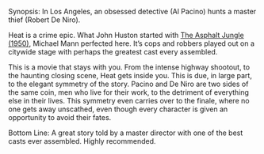 Synopsis: In Los Angeles, an obsessed detective (Al Pacino) hunts a master thief (Robert De Niro).

Heat is a crime epic.  What John Huston started with <a href="/browse/reviews/the-asphalt-jungle-1950/">The Asphalt Jungle (1950)</a>, Michael Mann perfected here.  It’s cops and robbers played out on a citywide stage with perhaps the greatest cast every assembled.

This is a movie that stays with you.  From the intense highway shootout, to the haunting closing scene, Heat gets inside you.  This is due, in large part, to the elegant symmetry of the story.  Pacino and De Niro are two sides of the same coin, men who live for their work, to the detriment of everything else in their lives.  This symmetry even carries over to the finale, where no one gets away unscathed, even though every character is given an opportunity to avoid their fates.

Bottom Line: A great story told by a master director with one of the best casts ever assembled.  Highly recommended.